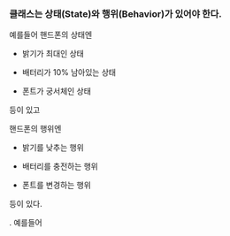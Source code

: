 ### 클래스는 상태(State)와 행위(Behavior)가 있어야 한다.

예를들어 핸드폰의 상태엔

- 밝기가 최대인 상태

- 배터리가 10% 남아있는 상태

- 폰트가 궁서체인 상태

등이 있고

핸드폰의 행위엔

- 밝기를 낮추는 행위

- 배터리를 충전하는 행위

- 폰트를 변경하는 행위 

등이 있다. 

.
예를들어

